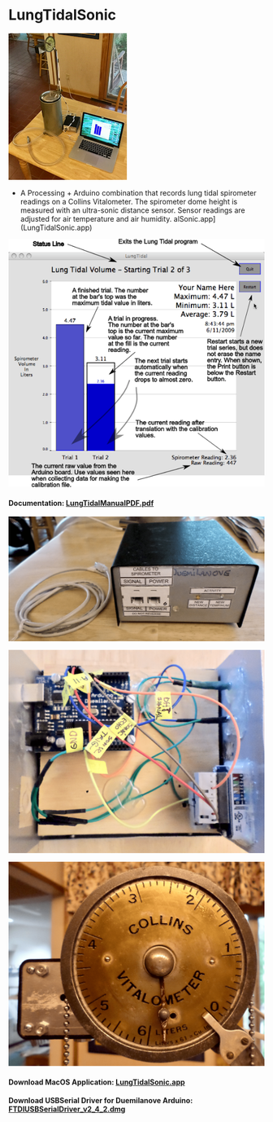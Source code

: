 # LungTidalSonic

![](/images/TheBigPicture.png)

-   A Processing + Arduino combination that records lung tidal spirometer readings on a Collins Vitalometer. The spirometer dome height is measured with an ultra-sonic distance sensor. Sensor readings are adjusted for air temperature and air humidity.
    alSonic.app](LungTidalSonic.app)

![](/images/TheScreen.png)    

#### Documentation: **[LungTidalManualPDF.pdf](ManualsLungTidal/LungTidalManualPDF.pdf)**

![](/images/BoxDevice01.png)

![](/images/BoxInside.png)  

![](/images/Pulley.png)

#### Download MacOS Application: **[LungTidalSonic.app](MacOSApplication/LungTidalSonic.app)**

#### Download USBSerial Driver for Duemilanove Arduino: **[FTDIUSBSerialDriver_v2_4_2.dmg](MacOSApplication/USBSerialPortDrivers/FTDIUSBSerialDriver_v2_4_2.dmg)**
